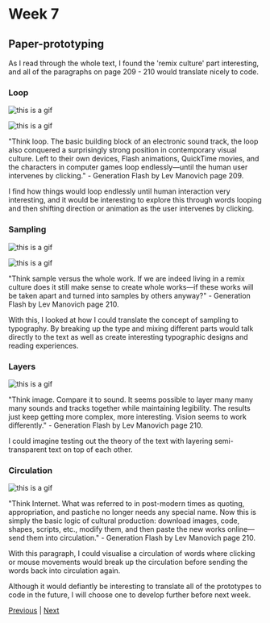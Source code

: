 # Week 7

## Paper-prototyping

As I read through the whole text, I found the 'remix culture' part interesting, and all of the paragraphs on page 209 - 210 would translate nicely to code. 

### Loop

![this is a gif](https://github.com/KristineGudmundsen/CodeWords/raw/master/SKO/Week%206/Paper-prototypes/GIF_2.gif)

![this is a gif](https://github.com/KristineGudmundsen/CodeWords/raw/master/SKO/Week%206/Paper-prototypes/GifLoopGrey.gif)

"Think loop. The basic building block of an electronic sound track, the loop also conquered a surprisingly strong position in contemporary visual culture. Left to their own devices, Flash animations, QuickTime movies, and the characters in computer games loop endlessly—until the human user intervenes by clicking." - Generation Flash by Lev Manovich page 209.

I find how things would loop endlessly until human interaction very interesting, and it would be interesting to explore this through words looping and then shifting direction or animation as the user intervenes by clicking.

### Sampling

![this is a gif](https://github.com/KristineGudmundsen/CodeWords/raw/master/SKO/Week%206/Paper-prototypes/GIF_4.gif)

![this is a gif](https://github.com/KristineGudmundsen/CodeWords/raw/master/SKO/Week%206/Paper-prototypes/A.gif)

"Think sample versus the whole work. If we are indeed living in a remix culture does it still make sense to create whole works—if these works will be taken apart and turned into samples by others anyway?" - Generation Flash by Lev Manovich page 210.

With this, I looked at how I could translate the concept of sampling to typography. By breaking up the type and mixing different parts would talk directly to the text as well as create interesting typographic designs and reading experiences. 

### Layers

![this is a gif](https://github.com/KristineGudmundsen/CodeWords/raw/master/SKO/Week%206/Paper-prototypes/Overlap.gif)

"Think image. Compare it to sound. It seems possible to layer many many many sounds and tracks together while maintaining legibility. The results just keep getting more complex, more interesting. Vision seems to work differently." - Generation Flash by Lev Manovich page 210.

I could imagine testing out the theory of the text with layering semi-transparent text on top of each other. 

### Circulation

![this is a gif](https://github.com/KristineGudmundsen/CodeWords/raw/master/SKO/Week%206/Paper-prototypes/Rotating.gif)

"Think Internet. What was referred to in post-modern times as quoting, appropriation, and pastiche no longer needs any special name. Now this is simply the basic logic of cultural production: download images, code, shapes, scripts, etc., modify them, and then paste the new works online—send them into circulation." - Generation Flash by Lev Manovich page 210.

With this paragraph, I could visualise a circulation of words where clicking or mouse movements would break up the circulation before sending the words back into circulation again. 

Although it would defiantly be interesting to translate all of the prototypes to code in the future, I will choose one to develop further before next week. 

[Previous](https://github.com/KristineGudmundsen/CodeWords/tree/master/SKO/Week_06) | [Next](https://github.com/KristineGudmundsen/CodeWords/tree/master/SKO/Week_08)
